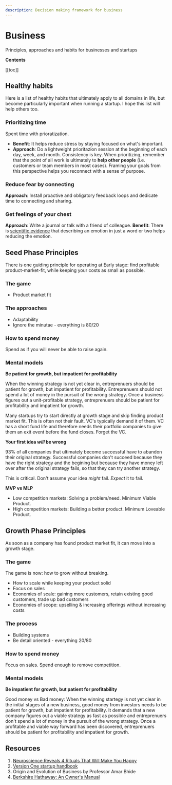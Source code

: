 ```yaml
---
description: Decision making framework for business
---
```


# Business

Principles, approaches and habits for businesses and startups

**Contents**

[[toc]]

## Healthy habits

Here is a list of healthy habits that ultimately apply to all domains in life, but become particularly important when running a startup. I hope this list will help others too.

### Prioritizing time

Spent time with prioratization.

- **Benefit**: It helps reduce stress by staying focused on what's important.
- **Approach**: Do a lightweight prioritazion session at the beginning of each day, week, and month. Consistency is key. When prioritizing, remember that the point of all work is ultimately to **help other people** (i.e. customers or team members in most cases). Framing your goals from this perspective helps you reconnect with a sense of purpose.

### Reduce fear by connecting

**Approach**: Install proactive and obligatory feedback loops and dedicate time to connecting and sharing.

### Get feelings of your chest

**Approach**: Write a journal or talk with a friend of colleague.
**Benefit**: There is [scientific evidence](https://www.bakadesuyo.com/2015/09/make-you-happy-2/) that describing an emotion in just a word or two helps reducing the emotion.


## Seed Phase Principles

There is one guiding principle for operating at Early stage: find profitable product-market-fit, while keeping your costs as small as possible.

### The game

- Product market fit

### The approaches

- Adaptability
- Ignore the minutae - everything is 80/20

### How to spend money

Spend as if you will never be able to raise again.


### Mental models

**Be patient for growth, but impatient for profitability**

When the winning strategy is not yet clear in, entreprenuers should be patient for growth, but impatient for profitability. Entreprenuers should not spend a lot of money in the pursuit of the wrong strategy. Once a business figures out a unit-profitable strategy, entreprenuers should be patient for profitability and impatient for growth.

Many startups try to start directly at growth stage and skip finding product market fit. This is often not their fault. VC's typically demand it of them. VC has a short fund life and therefore needs their portfolio companies to give them an exit event before the fund closes. Forget the VC.

**Your first idea *will* be wrong**

93% of all companies that ultimately become successful have to abandon their original strategy. Successful companies don't succeed because they have the right strategy and the begining but because they have money left over after the original strategy fails, so that they can try another strategy.

This is critical. Don't assume your idea *might* fail. *Expect* it to fail.

**MVP vs MLP**

- Low competition markets: Solving a problem/need. Minimum Viable Product.
- High competition markets: Building a better product. Minimum Loveable Product.

## Growth Phase Principles

As soon as a company has found product market fit, it can move into a growth stage.

### The game

The game is now: how to grow without breaking.

- How to scale while keeping your product solid
- Focus on sales
- Economies of scale: gaining more customers, retain existing good customers, trade up bad customers
- Economies of scope: upselling & increasing offerings without increasing costs

### The process

- Building systems
- Be detail oriented - everything 20/80

### How to spend money

Focus on sales. Spend enough to remove competition.

### Mental models

**Be impatient for growth, but patient for profitability**

Good money vs Bad money: When the winning startegy is not yet clear in the initial stages of a new business, good money from investors needs to be patient for growth, but impatient for profitability. It demands that a new company figures out a viable strategy as fast as possible and entreprenuers don't spend a lot of money in the pursuit of the wrong strategy. Once a profitable and viable way forward has been discovered, entreprenuers should be patient for profitability and impatient for growth.

## Resources

1. [Neuroscience Reveals 4 Rituals That Will Make You Happy](https://www.bakadesuyo.com/2015/09/make-you-happy-2/)
2. [Version One startup handbook](https://versionone.vc/startup-handbook/)
3. Origin and Evolution of Business by Professor Amar Bhide
4. [Berkshire Hathaway: An Owner's Manual](https://berkshirehathaway.com/ownman.pdf)